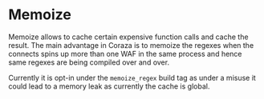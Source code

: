 # Memoize

Memoize allows to cache certain expensive function calls and
cache the result. The main advantage in Coraza is to memoize
the regexes when the connects spins up more than one WAF in
the same process and hence same regexes are being compiled
over and over.

Currently it is opt-in under the `memoize_regex` build tag
as under a misuse it could lead to a memory leak as currently
the cache is global.
